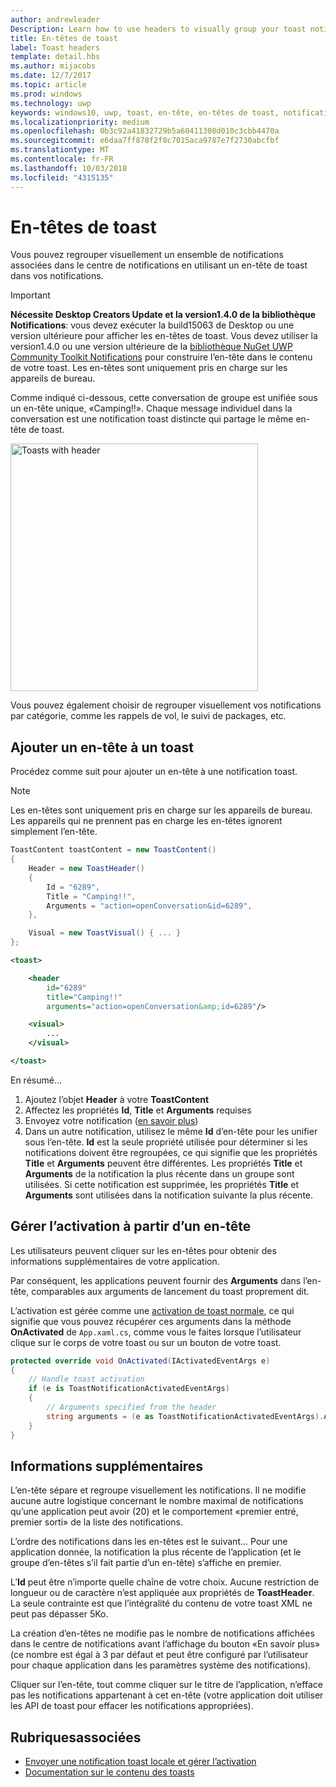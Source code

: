 ```yaml
---
author: andrewleader
Description: Learn how to use headers to visually group your toast notifications in Action Center.
title: En-têtes de toast
label: Toast headers
template: detail.hbs
ms.author: mijacobs
ms.date: 12/7/2017
ms.topic: article
ms.prod: windows
ms.technology: uwp
keywords: windows10, uwp, toast, en-tête, en-têtes de toast, notification, regrouper les toasts, centre de notifications
ms.localizationpriority: medium
ms.openlocfilehash: 0b3c92a41832729b5a60411308d010c3cbb4470a
ms.sourcegitcommit: e6daa7ff878f2f0c7015aca9787e7f2730abcfbf
ms.translationtype: MT
ms.contentlocale: fr-FR
ms.lasthandoff: 10/03/2018
ms.locfileid: "4315135"
---
```

# <a name="toast-headers"></a>En-têtes de toast

Vous pouvez regrouper visuellement un ensemble de notifications associées dans le centre de notifications en utilisant un en-tête de toast dans vos notifications.

> [!IMPORTANT]
> **Nécessite Desktop Creators Update et la version1.4.0 de la bibliothèque Notifications**: vous devez exécuter la build15063 de Desktop ou une version ultérieure pour afficher les en-têtes de toast. Vous devez utiliser la version1.4.0 ou une version ultérieure de la [bibliothèque NuGet UWP Community Toolkit Notifications](https://www.nuget.org/packages/Microsoft.Toolkit.Uwp.Notifications/) pour construire l’en-tête dans le contenu de votre toast. Les en-têtes sont uniquement pris en charge sur les appareils de bureau.

Comme indiqué ci-dessous, cette conversation de groupe est unifiée sous un en-tête unique, «Camping!!». Chaque message individuel dans la conversation est une notification toast distincte qui partage le même en-tête de toast.

<img alt="Toasts with header" src="images/toast-headers-action-center.png" width="396"/>

Vous pouvez également choisir de regrouper visuellement vos notifications par catégorie, comme les rappels de vol, le suivi de packages, etc.

## <a name="add-a-header-to-a-toast"></a>Ajouter un en-tête à un toast

Procédez comme suit pour ajouter un en-tête à une notification toast.

> [!NOTE]
> Les en-têtes sont uniquement pris en charge sur les appareils de bureau. Les appareils qui ne prennent pas en charge les en-têtes ignorent simplement l’en-tête.

```csharp
ToastContent toastContent = new ToastContent()
{
    Header = new ToastHeader()
    {
        Id = "6289",
        Title = "Camping!!",
        Arguments = "action=openConversation&id=6289",
    },

    Visual = new ToastVisual() { ... }
};
```

```xml
<toast>

    <header
        id="6289"
        title="Camping!!"
        arguments="action=openConversation&amp;id=6289"/>

    <visual>
        ...
    </visual>

</toast>
```

En résumé...

1. Ajoutez l’objet **Header** à votre **ToastContent**
2. Affectez les propriétés **Id**, **Title** et **Arguments** requises
3. Envoyez votre notification ([en savoir plus](send-local-toast.md))
4. Dans un autre notification, utilisez le même **Id** d’en-tête pour les unifier sous l’en-tête. **Id** est la seule propriété utilisée pour déterminer si les notifications doivent être regroupées, ce qui signifie que les propriétés **Title** et **Arguments** peuvent être différentes. Les propriétés **Title** et **Arguments** de la notification la plus récente dans un groupe sont utilisées. Si cette notification est supprimée, les propriétés **Title** et **Arguments** sont utilisées dans la notification suivante la plus récente.


## <a name="handle-activation-from-a-header"></a>Gérer l’activation à partir d’un en-tête

Les utilisateurs peuvent cliquer sur les en-têtes pour obtenir des informations supplémentaires de votre application.

Par conséquent, les applications peuvent fournir des **Arguments** dans l’en-tête, comparables aux arguments de lancement du toast proprement dit.

L’activation est gérée comme une [activation de toast normale](send-local-toast.md#handling-activation-1), ce qui signifie que vous pouvez récupérer ces arguments dans la méthode **OnActivated** de `App.xaml.cs`, comme vous le faites lorsque l’utilisateur clique sur le corps de votre toast ou sur un bouton de votre toast.

```csharp
protected override void OnActivated(IActivatedEventArgs e)
{
    // Handle toast activation
    if (e is ToastNotificationActivatedEventArgs)
    {
        // Arguments specified from the header
        string arguments = (e as ToastNotificationActivatedEventArgs).Argument;
    }
}
```


## <a name="additional-info"></a>Informations supplémentaires

L’en-tête sépare et regroupe visuellement les notifications. Il ne modifie aucune autre logistique concernant le nombre maximal de notifications qu’une application peut avoir (20) et le comportement «premier entré, premier sorti» de la liste des notifications.

L’ordre des notifications dans les en-têtes est le suivant... Pour une application donnée, la notification la plus récente de l’application (et le groupe d’en-têtes s’il fait partie d’un en-tête) s’affiche en premier.

L’**Id** peut être n’importe quelle chaîne de votre choix. Aucune restriction de longueur ou de caractère n’est appliquée aux propriétés de **ToastHeader**. La seule contrainte est que l’intégralité du contenu de votre toast XML ne peut pas dépasser 5Ko.

La création d’en-têtes ne modifie pas le nombre de notifications affichées dans le centre de notifications avant l’affichage du bouton «En savoir plus» (ce nombre est égal à 3 par défaut et peut être configuré par l’utilisateur pour chaque application dans les paramètres système des notifications).

Cliquer sur l’en-tête, tout comme cliquer sur le titre de l’application, n’efface pas les notifications appartenant à cet en-tête (votre application doit utiliser les API de toast pour effacer les notifications appropriées).


## <a name="related-topics"></a>Rubriquesassociées

- [Envoyer une notification toast locale et gérer l’activation](send-local-toast.md)
- [Documentation sur le contenu des toasts](adaptive-interactive-toasts.md)